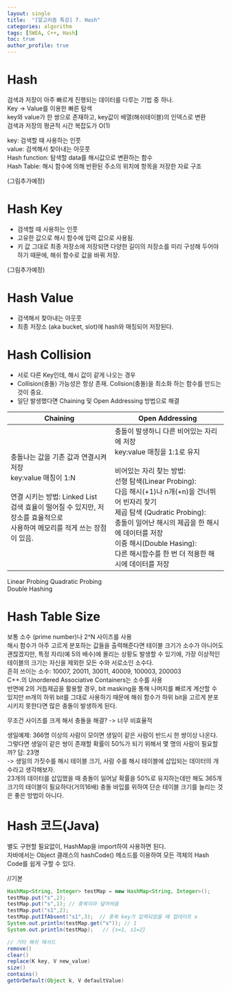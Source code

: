 ```yaml
---
layout: single
title:  "[알고리즘 특강] 7. Hash"
categories: algorithm
tags: [SWEA, C++, Hash]
toc: true
author_profile: true
---
```


# Hash  

검색과 저장이 아주 빠르게 진행되는 데이터를 다루는 기법 중 하나.  
Key -> Value를 이용한 빠른 탐색   
key와  value가 한 쌍으로 존재하고, key값이 배열(해쉬테이블)의 인덱스로 변환  
검색과 저장의 평균적 시간 복잡도가 O(1)  

key: 검색할 때 사용하는 인풋  
value: 검색해서 찾아내는 아웃풋  
Hash function: 탐색할 data를 해시값으로 변환하는 함수  
Hash Table: 해시 함수에 의해 반환된 주소의 위치에 항목을 저장한 자료 구조  

(그림추가예정)  

# Hash Key  

- 검색할 때 사용하는 인풋  
- 고유한 값으로 해시 함수에 입력 값으로 사용됨.  
- 키 값 그대로 최종 저장소에 저장되면 다양한 길이의 저장소를 미리 구성해 두어야 하기 때문에, 해쉬 함수로 값을 바꿔 저장.  

(그림추가예정)  

# Hash Value  

- 검색해서 찾아내는 아웃풋  
- 최종 저장소 (aka bucket, slot)에 hash와 매칭되어 저장된다.  

# Hash Collision  

- 서로 다른 Key인데, 해시 값이 같게 나오는 경우  
- Collision(충돌) 가능성은 항상 존재. Collsion(충돌)을 최소화 하는 함수를 만드는 것이 중요.  
- 일단 발생했다면 Chaining 및 Open Addressing 방법으로 해결  

| Chaining                                                     | Open Addressing                                              |
| ------------------------------------------------------------ | ------------------------------------------------------------ |
| 충돌나는 값을 기존 값과 연결시켜 저장<br />key:value 매칭이 1:N  <br /><br />연결 시키는 방법: Linked List<br />검색 효율이 떨어질 수 있지만, 저장소를 효율적으로 <br />사용하여 메모리를 적게 쓰는 장점이 있음. | 충돌이 발생하니 다른 비어있는 자리에 저장<br />key:value 매칭을 1:1로 유지<br /><br />비어있는 자리 찾는 방법:  <br />선형 탐색(Linear Probing):<br />다음 해시(+1)나 n개(+n)을 건너뛰어 빈자리 찾기<br />제곱 탐색 (Qudratic Probing):<br />충돌이 일어난 해시의 제곱을 한 해시에 데이터를 저장<br />이중 해시(Double Hasing):<br />다른 해시함수를 한 번 더 적용한 해시에 데이터를 저장 |

Linear Probing
Quadratic Probing  
Double Hashing  

# Hash Table Size  

보통 소수 (prime number)나 2^N 사이즈를 사용  
해시 함수가 아주 고르게 분포하는 값들을 출력해준다면 테이블 크기가 소수가 아니어도 괜찮겠지만, 특정 자리(예 5의 배수)에 몰리는 상황도 발생할 수 있기에, 가장 이상적인 테이블의 크기는 자신을 제외한 모든 수와 서로소인 소수다.  
흔히 쓰이는 소수: 10007, 20011, 30011, 40009, 100003, 200003   
C++.의 Unordered Associative Containers는 소수를 사용  
반면에 2의 거듭제곱을 활용할 경우, bit masking을 통해 나머지를 빠르게 계산할 수 있지만 m개의 하위 bit를 그대로 사용하기 때문에 해쉬 함수가 하위 bit을 고르게 분포 시키지 못한다면 많은 충돌이 발생하게 된다.

무조건 사이즈를 크게 해서 충돌을 해결? -> 너무 비효율적  

생일예제: 366명 이상의 사람이 모이면 생일이 같은 사람이 반드시 한 쌍이상 나온다.  
그렇다면 생일이 같은 쌍이 존재할 확률이 50%가 되기 위해서 몇 명의 사람이 필요할까?
답: 23명  
-> 생일의 가짓수를 해시 테이블 크기, 사람 수를 해시 테이블에 삽입되는 데이터의 개수라고 생각해보자.  
23개의 데이터를 삽입했을 때 충돌이 일어날 확률을 50%로 유지하는데만 해도 365개 크기의 테이블이 필요하다(거의16배) 충돌 바입를 위하여 단순 테이블 크기를 늘리는 것은 좋은 방법이 아니다.  

# Hash 코드(Java)  

별도 구현할 필요없이, HashMap을 import하여 사용하면 된다.  
자바에서는 Object 클래스의 hashCode() 메소드를 이용하여 모든 객체의 Hash Code를 쉽게 구할 수 있다.  

//기본  

```java
HashMap<String, Integer> testMap = new HashMap<String, Integer>();
testMap.put("s",2);
testMap.put("s",1); // 중복이라 덮어씌움
testMap.put("s1",2);
testMap.putIfAbsent("s1",3);  // 중복 key가 입력되었을 때 업데이트 x
System.out.println(testMap.get("s")); // 1
System.out.println(testMap);   // {s=1, s1=2}

// 기타 해쉬 메서드
remove()
clear()
replace(K key, V new_value)
size()
contains()
getOrDefault(Object k, V defaultValue)
```

